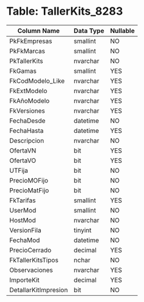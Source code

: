 # Table: TallerKits_8283

| Column Name | Data Type | Nullable |
|-------------|-----------|----------|
| PkFkEmpresas | smallint | NO |
| PkFkMarcas | smallint | NO |
| PkTallerKits | nvarchar | NO |
| FkGamas | smallint | YES |
| FkCodModelo_Like | nvarchar | YES |
| FkExtModelo | nvarchar | YES |
| FkAñoModelo | nvarchar | YES |
| FkVersiones | nvarchar | YES |
| FechaDesde | datetime | NO |
| FechaHasta | datetime | YES |
| Descripcion | nvarchar | NO |
| OfertaVN | bit | YES |
| OfertaVO | bit | YES |
| UTFija | bit | NO |
| PrecioMOFijo | bit | NO |
| PrecioMatFijo | bit | NO |
| FkTarifas | smallint | YES |
| UserMod | smallint | NO |
| HostMod | nvarchar | NO |
| VersionFila | tinyint | NO |
| FechaMod | datetime | NO |
| PrecioCerrado | decimal | YES |
| FkTallerKitsTipos | nchar | NO |
| Observaciones | nvarchar | YES |
| ImporteKit | decimal | YES |
| DetallarKitImpresion | bit | NO |
